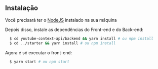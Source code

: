 ## Instalação

Você precisará ter o [NodeJS](https://nodejs.org) instalado na sua máquina

Depois disso, instale as dependências do Front-end e do Back-end:
```sh
  $ cd youtube-context-api/backend && yarn install # ou npm install
  $ cd ../starter && yarn install # ou npm install
```

Agora é só executar o front-end:
```sh
  $ yarn start # ou npm start
```